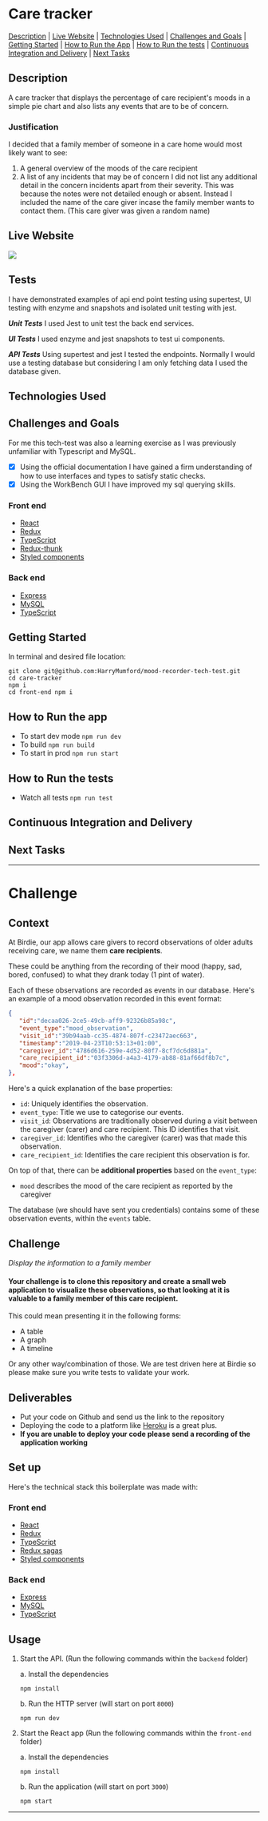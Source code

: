 # Care tracker

[Description](#description) | [Live Website](#live-website) | [Technologies Used](#technologies-used) | [Challenges and Goals](#challenges-and-goals) | [Getting Started](#getting-started) | [How to Run the App](#how-to-run-the-app) | [How to Run the tests](#how-to-run-the-tests) | [Continuous Integration and Delivery](#continuous-integration-and-delivery) | [Next Tasks](#next-tasks)

## Description

A care tracker that displays the percentage of care recipient's moods in a simple pie chart and also lists any events that are to be of concern.

### Justification

I decided that a family member of someone in a care home would most likely want to see:

1. A general overview of the moods of the care recipient
2. A list of any incidents that may be of concern
   I did not list any additional detail in the concern incidents apart from their severity. This was because the notes were not detailed enough or absent. Instead I included the name of the care giver incase the family member wants to contact them. (This care giver was given a random name)

## Live Website

![](./front-end/src/assets/images/webpage.png)

## Tests

I have demonstrated examples of api end point testing using supertest, UI testing with enzyme and snapshots and isolated unit testing with jest.

**_Unit Tests_**
I used Jest to unit test the back end services.

**_UI Tests_**
I used enzyme and jest snapshots to test ui components.

**_API Tests_**
Using supertest and jest I tested the endpoints. Normally I would use a testing database but considering I am only fetching data I used the database given.

## Technologies Used

## Challenges and Goals

For me this tech-test was also a learning exercise as I was previously unfamiliar with Typescript and MySQL.

- [x] Using the official documentation I have gained a firm understanding of how to use interfaces and types to satisfy static checks.
- [x] Using the WorkBench GUI I have improved my sql querying skills.

### Front end

- [React](https://reactjs.org/)
- [Redux](https://redux.js.org/introduction/getting-started)
- [TypeScript](https://www.typescriptlang.org/)
- [Redux-thunk](https://www.npmjs.com/package/redux-thunk)
- [Styled components](https://www.styled-components.com/)

### Back end

- [Express](https://expressjs.com/)
- [MySQL](https://www.mysql.com/)
- [TypeScript](https://www.typescriptlang.org/)

## Getting Started

In terminal and desired file location:

```
git clone git@github.com:HarryMumford/mood-recorder-tech-test.git
cd care-tracker
npm i
cd front-end npm i
```

## How to Run the app

- To start dev mode `npm run dev`
- To build `npm run build`
- To start in prod `npm run start`

## How to Run the tests

- Watch all tests `npm run test`

## Continuous Integration and Delivery

## Next Tasks

---

# Challenge

## Context

At Birdie, our app allows care givers to record observations of older adults receiving care, we name them **care recipients**.

These could be anything from the recording of their mood (happy, sad, bored, confused) to what they drank today (1 pint of water).

Each of these observations are recorded as events in our database. Here's an example of a mood observation recorded
in this event format:

```json
{
   "id":"decaa026-2ce5-49cb-aff9-92326b85a98c",
   "event_type":"mood_observation",
   "visit_id":"39b94aab-cc35-4874-807f-c23472aec663",
   "timestamp":"2019-04-23T10:53:13+01:00",
   "caregiver_id":"4786d616-259e-4d52-80f7-8cf7dc6d881a",
   "care_recipient_id":"03f3306d-a4a3-4179-ab88-81af66df8b7c",
   "mood":"okay",
},
```

Here's a quick explanation of the base properties:

- `id`: Uniquely identifies the observation.
- `event_type`: Title we use to categorise our events.
- `visit_id`: Observations are traditionally observed during a visit between the caregiver (carer) and care recipient. This ID identifies that visit.
- `caregiver_id`: Identifies who the caregiver (carer) was that made this observation.
- `care_recipient_id`: Identifies the care recipient this observation is for.

On top of that, there can be **additional properties** based on the `event_type`:

- `mood` describes the mood of the care recipient as reported by the caregiver

The database (we should have sent you credentials) contains some of these observation events, within the `events` table.

## Challenge

_Display the information to a family member_

#### Your challenge is to clone this repository and create a small web application to visualize these observations, so that looking at it is valuable to a family member of this care recipient.

This could mean presenting it in the following forms:

- A table
- A graph
- A timeline

Or any other way/combination of those. We are test driven here at Birdie so please make sure you write tests to validate your work.

## Deliverables

- Put your code on Github and send us the link to the repository
- Deploying the code to a platform like [Heroku](https://heroku.com) is a great plus.
- **If you are unable to deploy your code please send a recording of the application working**

## Set up

Here's the technical stack this boilerplate was made with:

### Front end

- [React](https://reactjs.org/)
- [Redux](https://redux.js.org/introduction/getting-started)
- [TypeScript](https://www.typescriptlang.org/)
- [Redux sagas](https://redux-saga.js.org/docs/introduction/BeginnerTutorial.html)
- [Styled components](https://www.styled-components.com/)

### Back end

- [Express](https://expressjs.com/)
- [MySQL](https://www.mysql.com/)
- [TypeScript](https://www.typescriptlang.org/)

## Usage

1. Start the API. (Run the following commands within the `backend` folder)

   a. Install the dependencies

   ```
   npm install
   ```

   b. Run the HTTP server (will start on port `8000`)

   ```
   npm run dev
   ```

2. Start the React app (Run the following commands within the `front-end` folder)

   a. Install the dependencies

   ```
   npm install
   ```

   b. Run the application (will start on port `3000`)

   ```
   npm start
   ```

---
